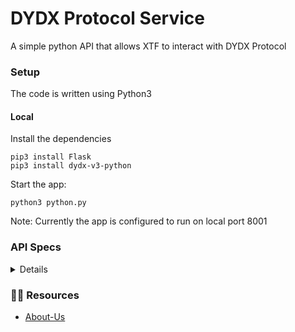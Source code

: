 # DYDX Protocol Service

A simple python API that allows XTF to interact with DYDX Protocol


### Setup

The code is written using Python3

#### Local

Install the dependencies
```
pip3 install Flask
pip3 install dydx-v3-python
```

Start the app:
```
python3 python.py
```

Note: Currently the app is configured to run on local port 8001

### API Specs

<details>

    <summary>GET All Markets:</summary>

Request Type: GET

Request Endpoint: /api/markets

Request Headers: None

Request Body: NA

Response Headers: None

Response Body:
```
[
    {
        "assetResolution": "100000000",
        "baseAsset": "AAVE",
        "baselinePositionSize": "7000",
        "incrementalInitialMarginFraction": "0.02",
        "incrementalPositionSize": "1400",
        "indexPrice": "86.7038",
        "initialMarginFraction": "0.1",
        "maintenanceMarginFraction": "0.05",
        "market": "AAVE-USD",
        "maxPositionSize": "70000",
        "minOrderSize": "0.1",
        "nextFundingAt": "2023-01-17T17:00:00.000Z",
        "nextFundingRate": "-0.0000152058",
        "openInterest": "21708.62",
        "oraclePrice": "86.8400",
        "priceChange24H": "7.073792",
        "quoteAsset": "USD",
        "status": "ONLINE",
        "stepSize": "0.1",
        "syntheticAssetId": "0x414156452d38000000000000000000",
        "tickSize": "0.01",
        "trades24H": "1097",
        "transferMarginFraction": "0.032499",
        "type": "PERPETUAL",
        "volume24H": "14869218.762000"
    }
]
```
</details>

### 👩‍💻 Resources

- [About-Us](https://dydx.exchange/about)